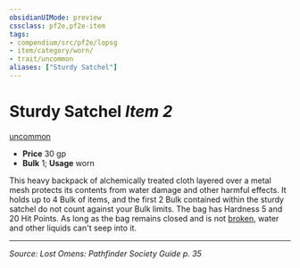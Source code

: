 ```yaml
---
obsidianUIMode: preview
cssclass: pf2e,pf2e-item
tags:
- compendium/src/pf2e/lopsg
- item/category/worn/
- trait/uncommon
aliases: ["Sturdy Satchel"]
---
```

# Sturdy Satchel *Item 2*  
[uncommon](uncommon.md "Uncommon Rarity Trait")  

- **Price** 30 gp
- **Bulk** 1; **Usage** worn

This heavy backpack of alchemically treated cloth layered over a metal mesh protects its contents from water damage and other harmful effects. It holds up to 4 Bulk of items, and the first 2 Bulk contained within the sturdy satchel do not count against your Bulk limits. The bag has Hardness 5 and 20 Hit Points. As long as the bag remains closed and is not [broken](conditions.md#Broken), water and other liquids can't seep into it.


---
*Source: Lost Omens: Pathfinder Society Guide p. 35*